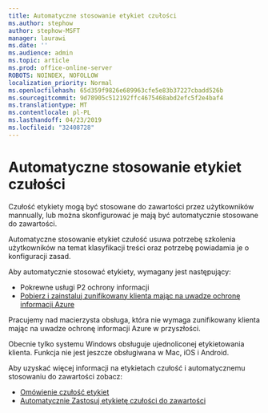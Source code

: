 ```yaml
---
title: Automatyczne stosowanie etykiet czułości
ms.author: stephow
author: stephow-MSFT
manager: laurawi
ms.date: ''
ms.audience: admin
ms.topic: article
ms.prod: office-online-server
ROBOTS: NOINDEX, NOFOLLOW
localization_priority: Normal
ms.openlocfilehash: 65d359f9826e689963cfe5e83b37227cbadd526b
ms.sourcegitcommit: 9d78905c512192ffc4675468abd2efc5f2e4baf4
ms.translationtype: MT
ms.contentlocale: pl-PL
ms.lasthandoff: 04/23/2019
ms.locfileid: "32408728"
---
```

# <a name="auto-apply-sensitivity-labels"></a>Automatyczne stosowanie etykiet czułości

Czułość etykiety mogą być stosowane do zawartości przez użytkowników mannually, lub można skonfigurować je mają być automatycznie stosowane do zawartości.

Automatyczne stosowanie etykiet czułość usuwa potrzebę szkolenia użytkowników na temat klasyfikacji treści oraz potrzebę powiadamia je o konfiguracji zasad.

Aby automatycznie stosować etykiety, wymagany jest następujący:

- Pokrewne usługi P2 ochrony informacji
- [Pobierz i zainstaluj zunifikowany klienta mając na uwadze ochronę informacji Azure](https://docs.microsoft.com/en-us/azure/information-protection/rms-client/install-unifiedlabelingclient-app)

Pracujemy nad macierzysta obsługa, która nie wymaga zunifikowany klienta mając na uwadze ochronę informacji Azure w przyszłości.

Obecnie tylko systemu Windows obsługuje ujednoliconej etykietowania klienta.  Funkcja nie jest jeszcze obsługiwana w Mac, iOS i Android.

Aby uzyskać więcej informacji na etykietach czułość i automatycznemu stosowaniu do zawartości zobacz:

- [Omówienie czułość etykiet](https://docs.microsoft.com/en-us/office365/securitycompliance/sensitivity-labels)
- [Automatycznie Zastosuj etykietę czułości do zawartości](https://docs.microsoft.com/en-us/office365/securitycompliance/apply_sensitivity_label_automatically)